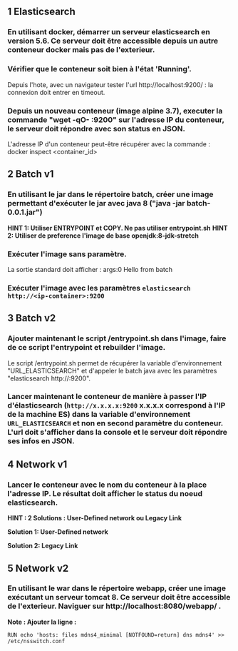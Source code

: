 
## 1 Elasticsearch
### En utilisant docker, démarrer un serveur elasticsearch en version 5.6. Ce serveur doit être accessible depuis un autre conteneur docker mais pas de l'exterieur. 


### Vérifier que le conteneur soit bien à l'état 'Running'.
Depuis l'hote, avec un navigateur tester l'url http://localhost:9200/ : la connexion doit entrer en timeout.

### Depuis un nouveau conteneur (image alpine 3.7), executer la commande "wget -qO- <ip-container>:9200" sur l'adresse IP du conteneur, le serveur doit répondre avec son status en JSON.
L'adresse IP d'un conteneur peut-être récupérer avec la commande : 
docker inspect <container_id>


## 2 Batch v1
### En utilisant le jar dans le répertoire batch, créer une image permettant d'exécuter le jar avec java 8 ("java -jar batch-0.0.1.jar")
**HINT 1: Utiliser ENTRYPOINT et COPY. Ne pas utiliser entrypoint.sh**
**HINT 2: Utiliser de preference l'image de base openjdk:8-jdk-stretch**


### Exécuter l'image sans paramètre.
La sortie standard doit afficher : 
args:0
Hello from batch

### Exécuter l'image avec les paramètres ```elasticsearch http://<ip-container>:9200```


## 3 Batch v2
### Ajouter maintenant le script /entrypoint.sh dans l'image, faire de ce script l'entrypoint et rebuilder l'image.
Le script /entrypoint.sh permet de récupérer la variable d'environnement "URL_ELASTICSEARCH" et d'appeler le batch java avec les paramètres "elasticsearch http://<ip-container>:9200".


### Lancer maintenant le conteneur de manière à passer l'IP d'élasticsearch (```http://x.x.x.x:9200``` x.x.x.x correspond à l'IP de la machine ES) dans la variable d'environnement ```URL_ELASTICSEARCH``` et non en second paramètre du conteneur. L'url doit s'afficher dans la console et le serveur doit répondre ses infos en JSON.


## 4 Network v1
### Lancer le conteneur avec le nom du conteneur à la place l'adresse IP. Le résultat doit afficher le status du noeud elasticsearch.
**HINT : 2 Solutions : User-Defined network ou Legacy Link**

**Solution 1: User-Defined network**


**Solution 2: Legacy Link**


## 5 Network v2
### En utilisant le war dans le répertoire webapp, créer une image exécutant un serveur tomcat 8. Ce serveur doit être accessible de l'exterieur. Naviguer sur http://localhost:8080/webapp/ .
**Note : Ajouter la ligne :**

```RUN echo 'hosts: files mdns4_minimal [NOTFOUND=return] dns mdns4' >> /etc/nsswitch.conf```

